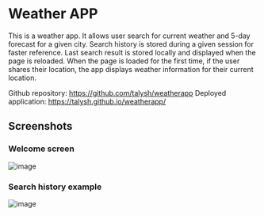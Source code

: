 #  Weather APP


This is a weather app. 
It allows user search for current weather and 5-day forecast for a given city.
Search history is stored during a given session for faster reference.
Last search result is stored locally and displayed when the page is reloaded.
When the page is loaded for the first time, if the user shares their location, the app displays weather information for their current location.


Github repository: https://github.com/talysh/weatherapp
Deployed application: https://talysh.github.io/weatherapp/


## Screenshots

### Welcome screen
![image](https://talysh.github.io/weatherapp/assets/fresh-load.png)

### Search history example
![image](https://talysh.github.io/weatherapp/assets/multiple-cities.png)




